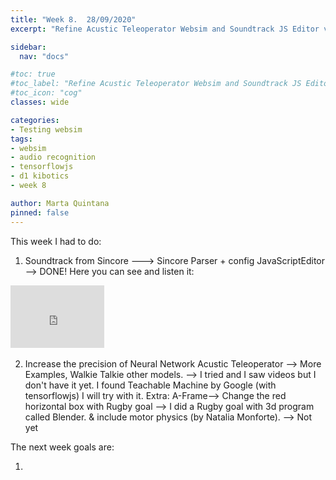 ```yaml
---
title: "Week 8.  28/09/2020"
excerpt: "Refine Acustic Teleoperator Websim and Soundtrack JS Editor v.2."

sidebar:
  nav: "docs"

#toc: true
#toc_label: "Refine Acustic Teleoperator Websim and Soundtrack JS Editor v.2."
#toc_icon: "cog"
classes: wide

categories:
- Testing websim
tags:
- websim
- audio recognition
- tensorflowjs
- d1 kibotics
- week 8

author: Marta Quintana
pinned: false
---
```


This week I had to do:

1. Soundtrack from Sincore ---> Sincore Parser + config JavaScriptEditor  --> DONE! 
Here you can see and listen it:

<iframe width="150" height="100" src="https://youtube.com/embed/*******" frameborder="0" allow="autoplay; encrypted-media" allowfullscreen></iframe>

<img src="/assets/images/logo.png" alt="" class="full">


2. Increase the precision of Neural Network Acustic Teleoperator --> More Examples, Walkie Talkie other models. --> I tried and I saw videos but I don't have it yet. I found Teachable Machine by Google (with tensorflowjs) I will try with it.
Extra: A-Frame--> Change the red horizontal box with Rugby goal --> I did a Rugby goal with 3d program called Blender.
& include motor physics (by Natalia Monforte). --> Not yet





The next week goals are:

1.

